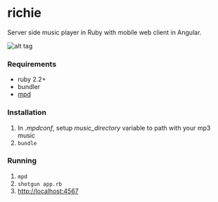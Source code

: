 # richie
Server side music player in Ruby with mobile web client in Angular.

![alt tag](https://www.dropbox.com/s/c9yvfto16hen1o8/richie.png?raw=true)

### Requirements

* ruby 2.2+
* bundler
* [mpd](https://www.musicpd.org)

### Installation

1. In *.mpdconf*, setup *music_directory* variable to path with your mp3 music
2. ```bundle```

### Running
1. ```mpd```
2. ```shotgun app.rb```
3. [http://localhost:4567](http://localhost:4567)
